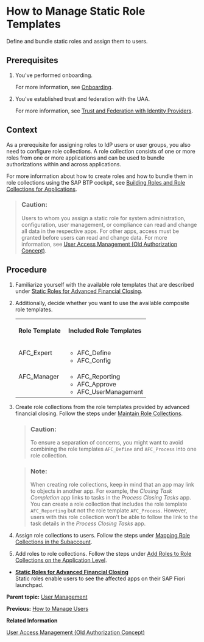 <!-- loio0cca34d98080443b8ce7294e9b4977b4 -->

# How to Manage Static Role Templates

Define and bundle static roles and assign them to users.



<a name="loio0cca34d98080443b8ce7294e9b4977b4__prereq_gq2_n3n_sjb"/>

## Prerequisites

1.  You've performed onboarding.

    For more information, see [Onboarding](../Onboarding/onboarding-1987953.md).

2.  You've established trust and federation with the UAA.

    For more information, see [Trust and Federation with Identity Providers](https://help.sap.com/docs/BTP/65de2977205c403bbc107264b8eccf4b/cb1bc8f1bd5c482e891063960d7acd78.html).




<a name="loio0cca34d98080443b8ce7294e9b4977b4__context_lxm_n3n_sjb"/>

## Context

As a prerequisite for assigning roles to IdP users or user groups, you also need to configure role collections. A role collection consists of one or more roles from one or more applications and can be used to bundle authorizations within and across applications.

For more information about how to create roles and how to bundle them in role collections using the SAP BTP cockpit, see [Building Roles and Role Collections for Applications](https://help.sap.com/viewer/65de2977205c403bbc107264b8eccf4b/Cloud/en-US/eaa6a26291914b348e875a00b6beb729.html).

> ### Caution:  
> Users to whom you assign a static role for system administration, configuration, user management, or compliance can read and change all data in the respective apps. For other apps, access must be granted before users can read and change data. For more information, see [User Access Management \(Old Authorization Concept\)](user-access-management-old-authorization-concept-6fa5e4e.md).



<a name="loio0cca34d98080443b8ce7294e9b4977b4__steps_uj3_43n_sjb"/>

## Procedure

1.  Familiarize yourself with the available role templates that are described under [Static Roles for Advanced Financial Closing](static-roles-for-advanced-financial-closing-b92a241.md).

2.  Additionally, decide whether you want to use the available composite role templates.


    <table>
    <tr>
    <th valign="top">

    Role Template


    
    </th>
    <th valign="top">

    Included Role Templates


    
    </th>
    </tr>
    <tr>
    <td valign="top">

    AFC\_Expert


    
    </td>
    <td valign="top">

    -   AFC\_Define
    -   AFC\_Config


    
    </td>
    </tr>
    <tr>
    <td valign="top">

    AFC\_Manager


    
    </td>
    <td valign="top">

    -   AFC\_Reporting
    -   AFC\_Approve
    -   AFC\_UserManagement


    
    </td>
    </tr>
    </table>
    
3.  Create role collections from the role templates provided by advanced financial closing. Follow the steps under [Maintain Role Collections](https://help.sap.com/docs/BTP/65de2977205c403bbc107264b8eccf4b/d5f1612d8230448bb6c02a7d9c8ac0d1.html).

    > ### Caution:  
    > To ensure a separation of concerns, you might want to avoid combining the role templates `AFC_Define` and `AFC_Process` into one role collection.

    > ### Note:  
    > When creating role collections, keep in mind that an app may link to objects in another app. For example, the *Closing Task Completion* app links to tasks in the *Process Closing Tasks* app. You can create a role collection that includes the role template `AFC_Reporting` but not the role template `AFC_Process`. However, users with this role collection won't be able to follow the link to the task details in the *Process Closing Tasks* app.

4.  Assign role collections to users. Follow the steps under [Mapping Role Collections in the Subaccount](https://help.sap.com/docs/BTP/65de2977205c403bbc107264b8eccf4b/9e1bf57130ef466e8017eab298b40e5e.html).

5.  Add roles to role collections. Follow the steps under [Add Roles to Role Collections on the Application Level](https://help.sap.com/docs/BTP/65de2977205c403bbc107264b8eccf4b/7596a0bdab4649ac8a6f6721dc72db19.html).


-   **[Static Roles for Advanced Financial Closing](static-roles-for-advanced-financial-closing-b92a241.md "Static roles enable users to see the affected apps on their SAP Fiori
		launchpad.")**  
Static roles enable users to see the affected apps on their SAP Fiori launchpad.

**Parent topic:** [User Management](user-management-ae7fa30.md "")

**Previous:** [How to Manage Users](how-to-manage-users-c338b30.md "Upload new users to SAP S/4HANA Cloud for advanced financial closing and update certain user attributes.")

**Related Information**  


[User Access Management \(Old Authorization Concept\)](user-access-management-old-authorization-concept-6fa5e4e.md "You can control and grant access to task list templates, task lists, and tasks in SAP S/4HANA Cloud for advanced financial closing. By default, users don't have access to these objects.")

